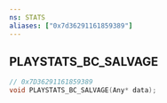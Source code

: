 ```yaml
---
ns: STATS
aliases: ["0x7d36291161859389"]
---
```

## PLAYSTATS_BC_SALVAGE

```c
// 0x7D36291161859389
void PLAYSTATS_BC_SALVAGE(Any* data);
```
